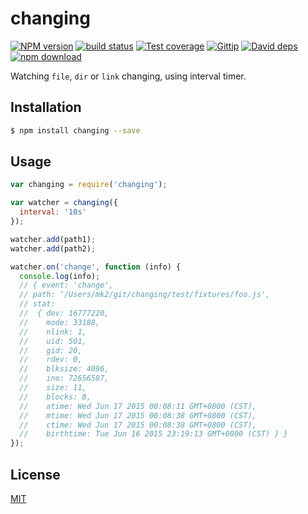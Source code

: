 changing
=======

[![NPM version][npm-image]][npm-url]
[![build status][travis-image]][travis-url]
[![Test coverage][coveralls-image]][coveralls-url]
[![Gittip][gittip-image]][gittip-url]
[![David deps][david-image]][david-url]
[![npm download][download-image]][download-url]

[npm-image]: https://img.shields.io/npm/v/changing.svg?style=flat-square
[npm-url]: https://npmjs.org/package/changing
[travis-image]: https://img.shields.io/travis/node-modules/changing.svg?style=flat-square
[travis-url]: https://travis-ci.org/node-modules/changing
[coveralls-image]: https://img.shields.io/coveralls/node-modules/changing.svg?style=flat-square
[coveralls-url]: https://coveralls.io/r/node-modules/changing?branch=master
[gittip-image]: https://img.shields.io/gittip/fengmk2.svg?style=flat-square
[gittip-url]: https://www.gittip.com/fengmk2/
[david-image]: https://img.shields.io/david/node-modules/changing.svg?style=flat-square
[david-url]: https://david-dm.org/node-modules/changing
[download-image]: https://img.shields.io/npm/dm/changing.svg?style=flat-square
[download-url]: https://npmjs.org/package/changing

Watching `file`, `dir` or `link` changing, using interval timer.

## Installation

```bash
$ npm install changing --save
```

## Usage

```js
var changing = require('changing');

var watcher = changing({
  interval: '10s'
});

watcher.add(path1);
watcher.add(path2);

watcher.on('change', function (info) {
  console.log(info);
  // { event: 'change',
  // path: '/Users/mk2/git/changing/test/fixtures/foo.js',
  // stat:
  //  { dev: 16777220,
  //    mode: 33188,
  //    nlink: 1,
  //    uid: 501,
  //    gid: 20,
  //    rdev: 0,
  //    blksize: 4096,
  //    ino: 72656587,
  //    size: 11,
  //    blocks: 8,
  //    atime: Wed Jun 17 2015 00:08:11 GMT+0800 (CST),
  //    mtime: Wed Jun 17 2015 00:08:38 GMT+0800 (CST),
  //    ctime: Wed Jun 17 2015 00:08:38 GMT+0800 (CST),
  //    birthtime: Tue Jun 16 2015 23:19:13 GMT+0800 (CST) } }
});
```

## License

[MIT](LICENSE)
